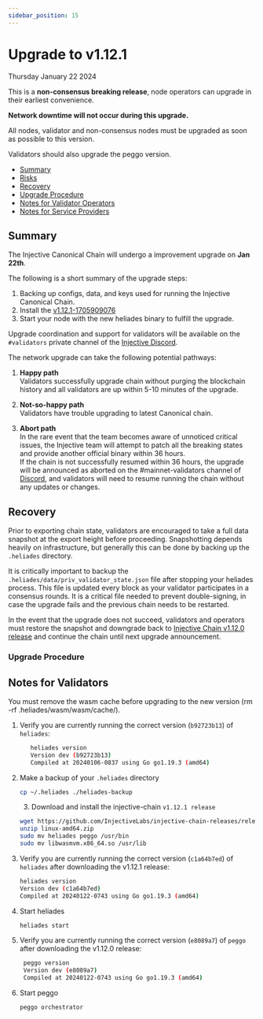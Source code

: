 ```yaml
---
sidebar_position: 15
---
```

   
# Upgrade to v1.12.1
Thursday January 22 2024

This is a **non-consensus breaking release**, node operators can upgrade in their earliest convenience.

**Network downtime will not occur during this upgrade.**

All nodes, validator and non-consensus nodes must be upgraded as soon as possible to this version.

Validators should also upgrade the peggo version.

  - [Summary](#summary)
  - [Risks](#risks)
  - [Recovery](#recovery)
  - [Upgrade Procedure](#upgrade-procedure)
  - [Notes for Validator Operators](##notes-for-validator-operators)
  - [Notes for Service Providers](##notes-for-DEX-relayer-providers)

## Summary

The Injective Canonical Chain will undergo a improvement upgrade on **Jan 22th**.

The following is a short summary of the upgrade steps:

1. Backing up configs, data, and keys used for running the Injective Canonical Chain.
3. Install the [v1.12.1-1705909076](https://github.com/InjectiveLabs/injective-chain-releases/releases/tag/v1.12.1-1705909076)
4. Start your node with the new heliades binary to fulfill the upgrade.

Upgrade coordination and support for validators will be available on the `#validators` private channel of the [Injective Discord](https://discord.gg/injective).

The network upgrade can take the following potential pathways:
1. **Happy path**  
Validators successfully upgrade chain without purging the blockchain history and all validators are up within 5-10 minutes of the upgrade.

2. **Not-so-happy path**  
Validators have trouble upgrading to latest Canonical chain.

3. **Abort path**  
In the rare event that the team becomes aware of unnoticed critical issues, the Injective team will attempt to patch all the breaking states and provide another official binary within 36 hours.  
If the chain is not successfully resumed within 36 hours, the upgrade will be announced as aborted on the #mainnet-validators channel of [Discord](https://discord.gg/injective), and validators will need to resume running the chain without any updates or changes.

## Recovery

Prior to exporting chain state, validators are encouraged to take a full data snapshot at the export height before proceeding. Snapshotting depends heavily on infrastructure, but generally this can be done by backing up the `.heliades` directory.

It is critically important to backup the `.heliades/data/priv_validator_state.json` file after stopping your heliades process. This file is updated every block as your validator participates in a consensus rounds. It is a critical file needed to prevent double-signing, in case the upgrade fails and the previous chain needs to be restarted.

In the event that the upgrade does not succeed, validators and operators must restore the snapshot and downgrade back to [Injective Chain v1.12.0 release](https://github.com/InjectiveLabs/injective-chain-releases/releases/v1.12.0-1704530206) and continue the chain until next upgrade announcement.

### Upgrade Procedure

## Notes for Validators

You must remove the wasm cache before upgrading to the new version (rm -rf .heliades/wasm/wasm/cache/).

1. Verify you are currently running the correct version (`b92723b13`) of `heliades`:
   ```bash
      heliades version
      Version dev (b92723b13)
      Compiled at 20240106-0837 using Go go1.19.3 (amd64)
   ```

2. Make a backup of your `.heliades` directory
    ```bash
    cp ~/.heliades ./heliades-backup
    ```

   3. Download and install the injective-chain `v1.12.1 release`
   ```bash
   wget https://github.com/InjectiveLabs/injective-chain-releases/releases/download/v1.12.1-1705909076/linux-amd64.zip
   unzip linux-amd64.zip
   sudo mv heliades peggo /usr/bin
   sudo mv libwasmvm.x86_64.so /usr/lib
   ```

4. Verify you are currently running the correct version (`c1a64b7ed`) of `heliades` after downloading the v1.12.1 release:
    ```bash
   heliades version
   Version dev (c1a64b7ed)
   Compiled at 20240122-0743 using Go go1.19.3 (amd64)
   ```

5. Start heliades
    ```bash
   heliades start
   ```
6. Verify you are currently running the correct version (`e8089a7`) of `peggo` after downloading the v1.12.0 release:
   ```bash
    peggo version
    Version dev (e8089a7)
    Compiled at 20240122-0743 using Go go1.19.3 (amd64)
   ```
8. Start peggo
   ```bash
   peggo orchestrator
   ```   